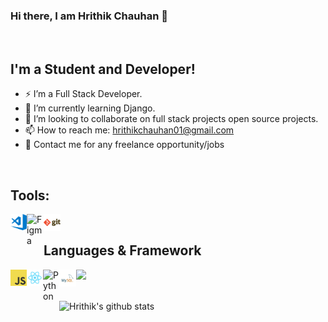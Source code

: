 ### Hi there, I am Hrithik Chauhan 👋   
<br>         
           
 ## I'm a Student and Developer!  
- ⚡ I’m a Full Stack Developer.         
- 🌱 I’m currently learning Django.            
- 👯 I’m looking to collaborate on full stack projects open source projects.   
- 📫 How to reach me: hrithikchauhan01@gmail.com 
- 💬 Contact me for any freelance opportunity/jobs   
<!-- - 🤔 I’m looking for help with backend services and API's. -->  
<!--- 🥅 2020 Goals: Contribute more to Open Source projects -->   
 <!-- - ⚡ Fun fact: Remember  places you've traveled and memorable experiences you've had on your journies. -->    
      
 <br>   
 
 <!-- ## Connect with me:
 <br>
 <a href="https://www.linkedin.com/in/hrithik-chauhan-b2a643150/">   
  <img align="left" alt="Hrithik's LinkdeIN" width="22px" src="https://cdn.jsdelivr.net/npm/simple-icons@v3/icons/linkedin.svg" />
</a>
<a href="https://www.hackerrank.com/hrithikchauhan01">
  <img align="left" alt="Hrithik's Hackerrank" width="22px" src="https://cdn.jsdelivr.net/npm/simple-icons@3.1.0/icons/hackerrank.svg" />
</a> -->


## Tools: 

<img align="left" alt="Visual Studio Code" width="26px" src="https://raw.githubusercontent.com/github/explore/80688e429a7d4ef2fca1e82350fe8e3517d3494d/topics/visual-studio-code/visual-studio-code.png" />
<img align="left" alt="Figma" width="27px" src="https://img.icons8.com/windows/32/000000/figma.png"/>
<img align="left" alt="Git" width="27px" src="https://raw.githubusercontent.com/github/explore/80688e429a7d4ef2fca1e82350fe8e3517d3494d/topics/git/git.png" />
<!-- <img align="left" alt="GitHub" width="26px" src="https://raw.githubusercontent.com/github/explore/78df643247d429f6cc873026c0622819ad797942/topics/github/github.png" /> -->

<!-- <img align="left" alt="HTML5" width="26px" src="https://raw.githubusercontent.com/github/explore/80688e429a7d4ef2fca1e82350fe8e3517d3494d/topics/html/html.png" /> 
<img align="left" alt="CSS3" width="26px" src="https://raw.githubusercontent.com/github/explore/80688e429a7d4ef2fca1e82350fe8e3517d3494d/topics/css/css.png" />
<img align="left" alt="Sass" width="26px" src="https://raw.githubusercontent.com/github/explore/80688e429a7d4ef2fca1e82350fe8e3517d3494d/topics/sass/sass.png" />  
<img align="left" alt="bootstrap" width="26px" src="https://img.icons8.com/color/48/000000/bootstrap.png"/>  -->
<br>

## Languages & Framework 

<img align="left" alt="JavaScript" width="26px" src="https://raw.githubusercontent.com/github/explore/80688e429a7d4ef2fca1e82350fe8e3517d3494d/topics/javascript/javascript.png" />
<img align="left" alt="React" width="26px" src="https://raw.githubusercontent.com/github/explore/80688e429a7d4ef2fca1e82350fe8e3517d3494d/topics/react/react.png" />
<img align="left" alt="Python" width="26px" src="https://img.icons8.com/color/48/000000/python.png" />   
<img align="left alt="Django" width="27px" src="https://img.icons8.com/color/48/000000/django.png"/>
<img align="left" alt="MySQL" width="27px" src="https://raw.githubusercontent.com/github/explore/80688e429a7d4ef2fca1e82350fe8e3517d3494d/topics/mysql/mysql.png" />


<br>
<br>

![Hrithik's github stats](https://github-readme-stats.vercel.app/api?username=Hrithik5&show_icons=true&hide_border=truetheme=cobalt)


<!--
**Hrithik5/Hrithik5** is a ✨ _special_ ✨ repository because its `README.md` (this file) appears on your GitHub profile.

Here are some ideas to get you started:

- 🔭 I’m currently working on ...
- 🌱 I’m currently learning ...
- 👯 I’m looking to collaborate on ...
- 🤔 I’m looking for help with ...
- 💬 Ask me about ...
- 📫 How to reach me: ...
- 😄 Pronouns: ...
- ⚡ Fun fact: ...
-->
